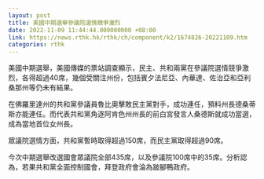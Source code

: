 ```yaml
---
layout: post
title: 美國中期選舉參議院選情競爭激烈
date: 2022-11-09 11:44:44.000000000 +08:00
link: https://news.rthk.hk/rthk/ch/component/k2/1674826-20221109.htm
categories: rthk
---
```


美國中期選舉，美國傳媒的票站調查顯示，民主、共和兩黨在參議院選情競爭激烈，各得超過40席，幾個受關注州份，包括賓夕法尼亞、內華達、佐治亞和亞利桑那州等仍未有結果。

在佛羅里達州的共和黨參議員魯比奧擊敗民主黨對手，成功連任，預料州長德桑蒂斯亦能連任。而代表共和黨角逐阿肯色州州長的前白宮發言人桑德斯就成功當選，成為當地首位女州長。

眾議院選情方面，共和黨暫時取得超過150席，而民主黨取得超過90席。

今次中期選舉改選國會眾議院全部435席，以及參議院100席中的35席。分析認為，若果共和黨全面控制國會，拜登政府會淪為跛腳鴨政府。

